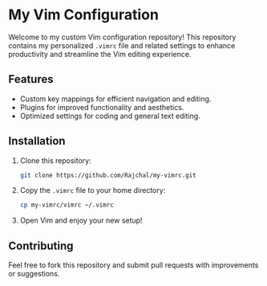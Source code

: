 # My Vim Configuration

Welcome to my custom Vim configuration repository! This repository contains my personalized `.vimrc` file and related settings to enhance productivity and streamline the Vim editing experience.

## Features

- Custom key mappings for efficient navigation and editing.
- Plugins for improved functionality and aesthetics.
- Optimized settings for coding and general text editing.

## Installation

1. Clone this repository:
    ```bash
    git clone https://github.com/Rajchal/my-vimrc.git
    ```
2. Copy the `.vimrc` file to your home directory:
    ```bash
    cp my-vimrc/vimrc ~/.vimrc
    ```
3. Open Vim and enjoy your new setup!

## Contributing

Feel free to fork this repository and submit pull requests with improvements or suggestions.



